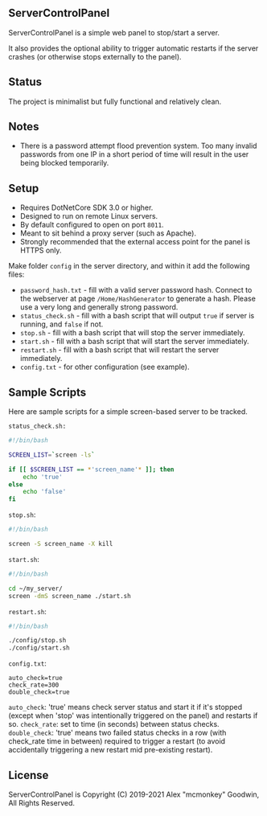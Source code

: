 ServerControlPanel
------------------

ServerControlPanel is a simple web panel to stop/start a server.

It also provides the optional ability to trigger automatic restarts if the server crashes (or otherwise stops externally to the panel).

## Status

The project is minimalist but fully functional and relatively clean.

## Notes

- There is a password attempt flood prevention system. Too many invalid passwords from one IP in a short period of time will result in the user being blocked temporarily.

## Setup

- Requires DotNetCore SDK 3.0 or higher.
- Designed to run on remote Linux servers.
- By default configured to open on port `8011`.
- Meant to sit behind a proxy server (such as Apache).
- Strongly recommended that the external access point for the panel is HTTPS only.

Make folder `config` in the server directory, and within it add the following files:

- `password_hash.txt` - fill with a valid server password hash. Connect to the webserver at page `/Home/HashGenerator` to generate a hash. Please use a very long and generally strong password.
- `status_check.sh` - fill with a bash script that will output `true` if server is running, and `false` if not.
- `stop.sh` - fill with a bash script that will stop the server immediately.
- `start.sh` - fill with a bash script that will start the server immediately.
- `restart.sh` - fill with a bash script that will restart the server immediately.
- `config.txt` - for other configuration (see example).

## Sample Scripts

Here are sample scripts for a simple screen-based server to be tracked.

`status_check.sh:`
```sh
#!/bin/bash

SCREEN_LIST=`screen -ls`

if [[ $SCREEN_LIST == *'screen_name'* ]]; then
    echo 'true'
else
    echo 'false'
fi
```

`stop.sh`:
```sh
#!/bin/bash

screen -S screen_name -X kill
```

`start.sh`:
```sh
#!/bin/bash

cd ~/my_server/
screen -dmS screen_name ./start.sh
```

`restart.sh`:
```sh
#!/bin/bash

./config/stop.sh
./config/start.sh
```

`config.txt`:
```
auto_check=true
check_rate=300
double_check=true
```
`auto_check`: 'true' means check server status and start it if it's stopped (except when 'stop' was intentionally triggered on the panel) and restarts if so.
`check_rate`: set to time (in seconds) between status checks.
`double_check`: 'true' means two failed status checks in a row (with check_rate time in between) required to trigger a restart (to avoid accidentally triggering a new restart mid pre-existing restart).

## License

ServerControlPanel is Copyright (C) 2019-2021 Alex "mcmonkey" Goodwin, All Rights Reserved.

